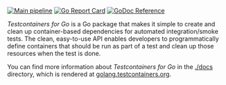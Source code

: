 [![Main pipeline](https://github.com/testcontainers/testcontainers-go/actions/workflows/ci.yml/badge.svg?branch=main)](https://github.com/testcontainers/testcontainers-go/actions/workflows/ci.yml)
[![Go Report Card](https://goreportcard.com/badge/github.com/testcontainers/testcontainers-go)](https://goreportcard.com/report/github.com/testcontainers/testcontainers-go)
[![GoDoc Reference](https://camo.githubusercontent.com/8609cfcb531fa0f5598a3d4353596fae9336cce3/68747470733a2f2f676f646f632e6f72672f6769746875622e636f6d2f79616e6777656e6d61692f686f772d746f2d6164642d62616467652d696e2d6769746875622d726561646d653f7374617475732e737667)](https://pkg.go.dev/github.com/testcontainers/testcontainers-go)

_Testcontainers for Go_ is a Go package that makes it simple to create and clean up container-based dependencies for
automated integration/smoke tests. The clean, easy-to-use API enables developers to programmatically define containers
that should be run as part of a test and clean up those resources when the test is done.

You can find more information about _Testcontainers for Go_ in the [./docs](./docs) directory, which is rendered at
[golang.testcontainers.org](https://golang.testcontainers.org).
